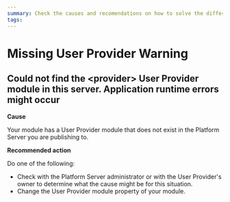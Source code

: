 ```yaml
---
summary: Check the causes and recomendations on how to solve the different Missing User Provider TrueChange warnings.
tags:
---
```


# Missing User Provider Warning

## Could not find the &lt;provider> User Provider module in this server. Application runtime errors might occur

**Cause**

Your module has a User Provider module that does not exist in the Platform Server you are publishing to.

**Recommended action**

Do one of the following:

* Check with the Platform Server administrator or with the User Provider's owner to determine what the cause might be for this situation.
* Change the User Provider module property of your module.
